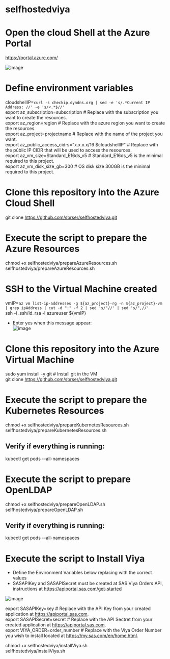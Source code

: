 # selfhostedviya

# Open the cloud Shell at the Azure Portal 

https://portal.azure.com/

![image](https://user-images.githubusercontent.com/115498782/195679636-5a242d10-14a5-4326-b387-86eaa4a4f370.png)

# Define environment variables

cloudshellIP=`curl -s checkip.dyndns.org | sed -e 's/.*Current IP Address: //' -e 's/<.*$//'` <br /> 
export az_subscription=subscription        # Replace with the subscription you want to create the resources.  <br /> 
export az_region=region                    # Replace with the azure region you want to create the resources. <br />
export az_project=projectname              # Replace with the name of the project you want. <br />
export az_public_access_cidrs="x.x.x.x/16 $cloudshellIP" # Replace with the públic IP CIDR that will be used to access the resources.  <br />
export az_vm_size=Standard_E16ds_v5        # Standard_E16ds_v5 is the minimal required to this project. <br />
export az_vm_disk_size_gb=300              # OS disk size 300GB is the minimal required to this project. <br />


# Clone this repository into the Azure Cloud Shell

git clone https://github.com/sbrser/selfhostedviya.git <br />

# Execute the script to prepare the Azure Resources

chmod +x selfhostedviya/prepareAzureResources.sh <br />
selfhostedviya/prepareAzureResources.sh

# SSH to the Virtual Machine created

vmIP=`az vm list-ip-addresses -g ${az_project}-rg -n ${az_project}-vm | grep ipAddress | cut -d ":" -f 2 | sed 's/"//' | sed 's/",//'` <br />
ssh -i .ssh/id_rsa -l azureuser ${vmIP}

- Enter yes when this message appear: <br />
![image](https://user-images.githubusercontent.com/115498782/195848242-e0cb5e04-928f-48e5-8002-84fafe5f20a7.png)

 
# Clone this repository into the Azure Virtual Machine

sudo yum install -y git # Install git in the VM <br />
git clone https://github.com/sbrser/selfhostedviya.git <br />

# Execute the script to prepare the Kubernetes Resources

chmod +x selfhostedviya/prepareKubernetesResources.sh <br />
selfhostedviya/prepareKubernetesResources.sh

## Verify if everything is running:

kubectl get pods --all-namespaces

# Execute the script to prepare OpenLDAP

chmod +x selfhostedviya/prepareOpenLDAP.sh <br />
selfhostedviya/prepareOpenLDAP.sh

## Verify if everything is running:

kubectl get pods --all-namespaces

# Execute the script to Install Viya

- Define the Environment Variables below replacing with the correct values
- SASAPIKey and SASAPISecret must be created at SAS Viya Orders API, instructions at https://apiportal.sas.com/get-started

![image](https://user-images.githubusercontent.com/115498782/196185492-58e5332f-112f-4583-a07c-8683a400c21c.png)

export SASAPIKey=key                 # Replace with the API Key from your created application at https://apiportal.sas.com.  <br /> 
export SASAPISecret=secret           # Replace with the API Sectret from your created application at https://apiportal.sas.com.  <br /> 
export VIYA_ORDER=order_number       # Replace with the Viya Order Number you wish to install located at https://my.sas.com/en/home.html. <br /> 

chmod +x selfhostedviya/installViya.sh <br />
selfhostedviya/installViya.sh




